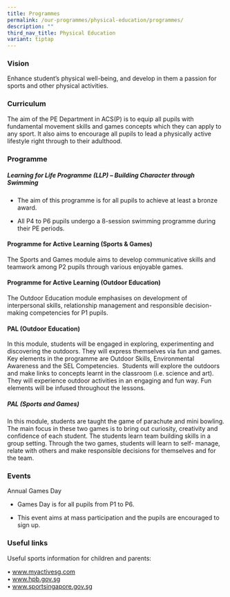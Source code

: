 ```yaml
---
title: Programmes
permalink: /our-programmes/physical-education/programmes/
description: ""
third_nav_title: Physical Education
variant: tiptap
---
```

<h3><strong>Vision</strong></h3>
<p>Enhance student’s physical well-being, and develop in them a passion for
sports and other physical activities.</p>
<h3><strong>Curriculum</strong></h3>
<p>The aim of the PE Department in ACS(P) is to equip all pupils with fundamental
movement skills and games concepts which they can apply to any sport. It
also aims to encourage all pupils to lead a physically active lifestyle
right through to their adulthood.</p>
<p></p>
<h3><strong>Programme</strong></h3>
<h5><strong>Learning for Life Programme (LLP) – Building Character through Swimming</strong></h5>
<ul>
<li>
<p>The aim of this programme is for all pupils to achieve at least a bronze
award.</p>
</li>
<li>
<p>All P4 to P6 pupils undergo a 8-session swimming programme during their
PE periods.</p>
</li>
</ul>
<h4><strong>Programme for Active Learning (Sports &amp; Games)</strong></h4>
<p>The Sports and Games module aims to develop communicative skills and teamwork
among P2 pupils through various enjoyable games.</p>
<h4><strong>Programme for Active Learning (Outdoor Education)</strong></h4>
<p>The Outdoor Education module emphasises on development of interpersonal
skills, relationship management and responsible decision-making competencies
for P1 pupils.</p>
<h4><strong>PAL (Outdoor Education)</strong></h4>
<p>In this module, students will be engaged in exploring, experimenting and
discovering the outdoors. They will express themselves via fun and games.
Key elements in the programme are Outdoor Skills, Environmental Awareness
and the SEL Competencies.&nbsp; Students will explore the outdoors and
make links to concepts learnt in the classroom (i.e. science and art).
They will experience outdoor activities in an engaging and fun way. Fun
elements will be infused throughout the lessons.</p>
<h5><strong>PAL (Sports and Games)</strong></h5>
<p>In this module, students are taught the game of parachute and mini bowling.
The main focus in these two games is to bring out curiosity, creativity
and confidence of each student. The students learn team building skills
in a group setting. Through the two games, students will learn to self-
manage, relate with others and make responsible decisions for themselves
and for the team.</p>
<h3><strong>Events</strong></h3>
<p>Annual Games Day</p>
<ul>
<li>
<p>Games Day is for all pupils from P1 to P6.</p>
</li>
<li>
<p>This event aims at mass participation and the pupils are encouraged to
sign up.</p>
</li>
</ul>
<h3><strong>Useful links</strong></h3>
<p>Useful sports information for children and parents:</p>
<p>• <a href="http://www.myactivesg.com" rel="noopener noreferrer nofollow" target="_blank">www.myactivesg.com</a>
<br>• <a href="http://www.hpb.gov.sg" rel="noopener noreferrer nofollow" target="_blank">www.hpb.gov.sg</a>
<br>• <a href="http://www.sportsingapore.gov.sg" rel="noopener noreferrer nofollow" target="_blank">www.sportsingapore.gov.sg</a>
<br>
<br>
</p>
<p>
<br>
</p>